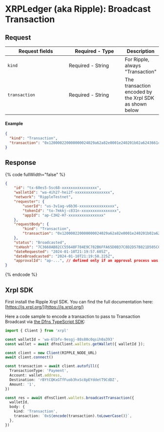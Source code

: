 # XRPLedger (aka Ripple): Broadcast Transaction

## Request <a href="#request-body" id="request-body"></a>

<table data-full-width="false"><thead><tr><th width="204">Request fields</th><th width="187">Required - Type</th><th>Description</th></tr></thead><tbody><tr><td><code>kind</code></td><td>Required - String</td><td>For Ripple, always "Transaction"</td></tr><tr><td><code>transaction</code></td><td>Required - String</td><td>The transaction encoded by the Xrpl SDK as shown below</td></tr></tbody></table>

#### Example

```json
{
  "kind": "Transaction",
  "transaction": "0x120000220000000024029a62a82e0001e240201b02a6243661400000000000000168400000000000000c8114860184b4f4c6cc17ae9c2a77cfcd328b43ec2aac8314543aba55a3bede29c5d512ff0cb17db626b9ed9a"
}
```

## Response <a href="#response" id="response"></a>

{% code fullWidth="false" %}
```json
{
    "id": "tx-60es5-5sc68-xxxxxxxxxxxxxxxx",
    "walletId": "wa-4ih27-hei2f-xxxxxxxxxxxxxxxx",
    "network": "RippleTestnet",
    "requester": {
        "userId": "us-3v1ag-v6b36-xxxxxxxxxxxxxxxx",
        "tokenId": "to-7mkkj-c831n-xxxxxxxxxxxxxxxx",
        "appId": "ap-C3H2-H7-xxxxxxxxxxxxxxxx"
    },
    "requestBody": {
        "kind": "Transaction",
        "transaction": "0x120000220000000024029a62a82e0001e240201b02a6243661400000000000000168400000000000000c8114860184b4f4c6cc17ae9c2a77cfcd328b43ec2aac8314543aba55a3bede29c5d512ff0cb17db626b9ed9a"
    },
    "status": "Broadcasted",
    "txHash": "7C3668AB82CC55648F784E9C782B6FFA65D0B37C8D2D57B821D505C0DAF27197",
    "dateRequested": "2024-01-10T21:19:57.605Z",
    "dateBroadcasted": "2024-01-10T21:19:58.225Z",
    "approvalId": "ap-...", // defined only if an approval process was triggered as the result of a policy ("status" will be "Pending" then)
}
```
{% endcode %}

## Xrpl SDK

First install the Ripple Xrpl SDK.  You can find the full documentation here: [https://js.xrpl.org/](https://js.xrpl.org/)

Here a code sample to encode a transaction to pass to Transaction Broadcast via [the Dfns TypeScript SDK](https://github.com/dfns/dfns-sdk-ts):

```typescript
import { Client } from 'xrpl'

const walletId = 'wa-6lbfv-9esgj-88s80c0qsih0a393'
const wallet = await dfnsClient.wallets.getWallet({ walletId });

const client = new Client(RIPPLE_NODE_URL)
await client.connect()

const transaction = await client.autofill({
  TransactionType: 'Payment',
  Account: wallet.address,
  Destination: 'rBYtCQKxGTfFuob3hxSc8pEYddetT9CdDZ',
  Amount: '1',
})

const res = await dfnsClient.wallets.broadcastTransaction({
  walletId,
  body: {
    kind: 'Transaction',
    transaction: `0x${encode(transaction).toLowerCase()}`,
  },
})
```
